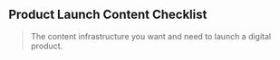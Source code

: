 
## Product Launch Content Checklist

> The content infrastructure you want and need to launch a digital product.